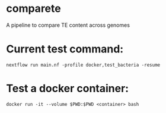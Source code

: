 # comparete
A pipeline to compare TE content across genomes

# Current test command:
`nextflow run main.nf -profile docker,test_bacteria -resume`


# Test a docker container:

`docker run -it --volume $PWD:$PWD <container> bash`